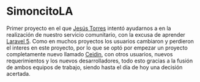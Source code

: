 # SimoncitoLA

Primer proyecto en el que [Jesús Torres](https://github.com/jjtc07) intentó ayudarnos a en la realización de nuestro servicio comunitario, con la excusa de aprender [Laravel 5](http://laravel.com/docs). Como en muchos proyectos los usuarios cambiaron y perdieron el interes en este proyecto, por lo que se optó por empezar un proyecto completamente nuevo llamado [Ceidin](https://github.com/servicioComunitario/ceidin), con otros usuarios, nuevos requerimientos y los nuevos desarrolladores, todo esto gracias a la fusión de ambos equipos de trabajo, siendo hasta el día de hoy una decisión acertada.